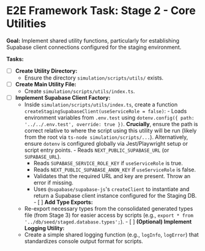 # E2E Framework Task: Stage 2 - Core Utilities

**Goal:** Implement shared utility functions, particularly for establishing Supabase client connections configured for the staging environment.
                            
**Tasks:**

-   [ ] **Create Utility Directory:**
    -   Ensure the directory `simulation/scripts/utils/` exists.
-   [ ] **Create Main Utility File:**
    -   Create `simulation/scripts/utils/index.ts`.
-   [ ] **Implement Supabase Client Factory:**
    -   Inside `simulation/scripts/utils/index.ts`, create a function `createStagingSupabaseClient(useServiceRole = false)`:
                                    -   Loads environment variables from `.env.test` using `dotenv.config({ path: '../../.env.test', override: true })`. **Crucially**, ensure the path is correct relative to where the script using this utility will be run (likely from the root via `ts-node simulation/scripts/...`). Alternatively, ensure `dotenv` is configured globally via Jest/Playwright setup or script entry points.
            -   Reads `NEXT_PUBLIC_SUPABASE_URL` (or `SUPABASE_URL`).
        -   Reads `SUPABASE_SERVICE_ROLE_KEY` if `useServiceRole` is true.
        -   Reads `NEXT_PUBLIC_SUPABASE_ANON_KEY` if `useServiceRole` is false.
        -   Validates that the required URL and key are present. Throw an error if missing.
        -   Uses `@supabase/supabase-js`'s `createClient` to instantiate and return a Supabase client instance configured for the Staging DB.
                            -   [ ] **Add Type Exports:**
    -   Re-export necessary types from the consolidated generated types file (from Stage 3) for easier access by scripts (e.g., `export * from '../db/seed/staged.database.types';`).
                            -   [ ] **(Optional) Implement Logging Utility:**
    -   Create a simple shared logging function (e.g., `logInfo`, `logError`) that standardizes console output format for scripts.
                            